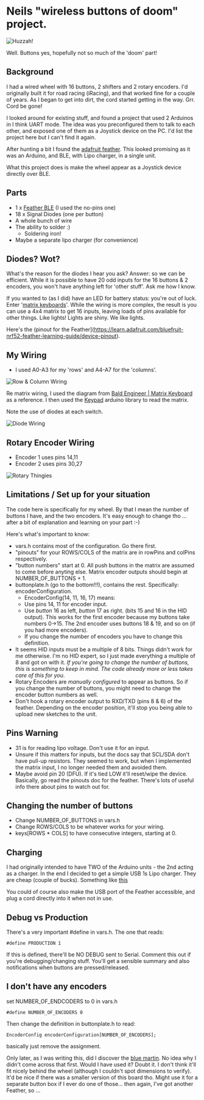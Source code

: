 Neils "wireless buttons of doom" project.
=========================================

![Huzzah!](https://raw.githubusercontent.com/scornflake/WirelessButtons/master/images/no_wires.jpg)

Well. Buttons yes, hopefully not so much of the 'doom' part!

Background
----------

I had a wired wheel with 16 buttons, 2 shifters and 2 rotary encoders. 
I'd originally built it for road racing (iRacing), and that worked fine for a couple of years. As I began to get into dirt, the cord started getting in the way.
Grr. Cord be gone!

I looked around for existing stuff, and found a project that used 2 Arduinos in I think UART mode. The idea was you preconfigured them to talk to each other, and exposed one of them as a Joystick device on the PC. I'd list the project here but I can't find it again.

After hunting a bit I found the [adafruit feather](https://www.adafruit.com/product/3406).
This looked promising as it was an Arduino, and BLE, with Lipo charger, in a single unit.

What this project does is make the wheel appear as a Joystick device directly over BLE.

Parts
-----
 - 1 x [Feather BLE](https://www.adafruit.com/product/3406) (I used the no-pins one)
 - 18 x Signal Diodes (one per button)
 - A whole bunch of wire
 - The ability to solder :)
   - Soldering iron! 
 - Maybe a separate lipo charger (for convenience)


Diodes? Wot?
------------
What's the reason for the diodes I hear you ask?
Answer: so we can be efficient. While it is possible to have 20 odd inputs for the 16 buttons & 2 encoders, you won't have anything left for 'other stuff'.  Ask me how I know.

If you wanted to (as I did) have an LED for battery status: you're out of luck.
Enter '[matrix keyboards](https://www.baldengineer.com/arduino-keyboard-matrix-tutorial.html)'. While the wiring is more complex, the result is you can use a 4x4 matrix to get 16 inputs, leaving loads of pins available for other things. Like lights! Lights are shiny. We like lights.


Here's the (pinout for the Feather](https://learn.adafruit.com/bluefruit-nrf52-feather-learning-guide/device-pinout).

My Wiring
---------
 - I used A0-A3 for my 'rows' and A4-A7 for the 'columns'.

![Row & Column Wiring](https://raw.githubusercontent.com/scornflake/WirelessButtons/master/images/IMG_4721.jpg)

Re matrix wiring, I used the diagram from [Bald Engineer | Matrix Keyboard](https://www.baldengineer.com/wp-content/uploads/2017/12/Ghosting-Example.jpg) as a reference. I then used the [Keypad](https://github.com/Chris--A/Keypad) arduino library to read the matrix.

Note the use of diodes at each switch.

 ![Diode Wiring](https://raw.githubusercontent.com/scornflake/WirelessButtons/master/images/IMG_4716.jpg)


Rotary Encoder Wiring
---------------------

 - Encoder 1 uses pins 14,11
 - Encoder 2 uses pins 30,27
 
 ![Rotary Thingies](https://raw.githubusercontent.com/scornflake/WirelessButtons/master/images/IMG_4722.jpg)




Limitations / Set up for your situation
---------------------------------------

The code here is specifically for my wheel.
By that I mean the number of buttons I have, and the two encoders.
It's easy enough to change tho ... after a bit of explanation and learning on your part :-)

Here's what's important to know:
 - vars.h contains most of the configuration. Go there first.
 - "pinouts" for your ROWS/COLS of the matrix are in rowPins and colPins respectively.
 - "button numbers" start at 0. All push buttons in the matrix are assumed to come before anyting else. Matrix encoder outputs should begin at NUMBER_OF_BUTTONS + 1.
 - buttonplate.h (go to the bottom!!!), contains the rest. Specifically: encoderConfiguration.
   -  EncoderConfig(14, 11, 16, 17) means:
    - Use pins 14, 11 for encoder input.
    - Use *button* 16 as left, *button* 17 as right. (bits 15 and 16 in the HID output). This works for the first encoder because my buttons take numbers 0->15.  The 2nd encoder uses buttons 18 & 19, and so on (if you had more encoders).
    - If you change the number of encoders you have to change this definition.    
 - It seems HID inputs must be a multiple of 8 bits. Things didn't work for me otherwise. I'm no HID expert, so I just made everything a multiple of 8 and got on with it.  *If you're going to change the number of buttons, this is something to keep in mind. The code already more or less takes care of this for you*.
 - Rotary Encoders are *manually configured* to appear as buttons.  So if you change the number of buttons, you might need to change the encoder button numbers as well.
 - Don't hook a rotary encoder output to RXD/TXD (pins 8 & 6) of the feather. Depending on the encoder position, it'll stop you being able to upload new sketches to the unit.

Pins Warning
------------
- 31 is for reading lipo voltage. Don't use it for an input. 
- Unsure if this matters for inputs, but the docs say that SCL/SDA don't have pull-up resistors. They seemed to work, but when I implemented the matrix input, I no longer needed them and avoided them.
- Maybe avoid pin 20 (DFU). If it's tied LOW it'll reset/wipe the device. Basically, go read the pinouts doc for the feather. There's lots of useful info there about pins to watch out for.

Changing the number of buttons
------------------------------
- Change NUMBER_OF_BUTTONS in vars.h
- Change ROWS/COLS to be whatever works for your wiring.
- keys[ROWS * COLS] to have consecutive integers, starting at 0.

Charging
--------

I had originally intended to have TWO of the Arduino units - the 2nd acting as a charger. In the end I decided to get a simple USB 1s Lipo charger. They are cheap (couple of bucks). Something like [this](https://www.aliexpress.com/item/SiMR-New-Arrival-5-in-1-Lipo-Battery-Charger-USB-Interface-Charging-Devices-for-SYMA-X5C/32810329324.html)

You could of course also make the USB port of the Feather accessible, and plug a cord directly into it when not in use.


Debug vs Production
-------------------

There's a very important #define in vars.h.
The one that reads:

```
#define PRODUCTION 1
```

If this is defined, there'll be NO DEBUG sent to Serial.
Comment this out if you're debugging/changing stuff. You'll get a sensible summary and also notifications when buttons are pressed/released.


I don't have any encoders
-------------------------

set NUMBER_OF_ENDCODERS to 0 in vars.h

```
#define NUMBER_OF_ENCODERS 0
```

Then change the definition in buttonplate.h to read:

```
EncoderConfig encoderConfiguration[NUMBER_OF_ENCODERS];
```

basically just remove the assignment.



Only later, as I was writing this, did I discover the [blue martin](https://sim-lab.eu/product/blue-marlin-wireless-joystick-device/). No idea why I didn't come across that first.
Would I have used it?  Doubt it. I don't think it'll fit nicely behind the wheel (although I couldn't spot dimensions to verify). 
It'd be nice if there was a smaller version of this board tho.  Might use it for a separate button box if I ever do one of those... then again, I've got another Feather, so ...